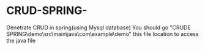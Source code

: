 # CRUD-SPRING-
Genetrate CRUD in spring(using Mysql database)
You should go "CRUDE SPRING\demo\src\main\java\com\example\demo" this file location to access the java file
